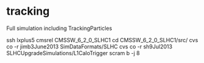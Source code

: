 tracking
========

Full simulation including TrackingParticles

ssh lxplus5
cmsrel CMSSW_6_2_0_SLHC1
cd CMSSW_6_2_0_SLHC1/src/
cvs co -r jimb3June2013 SimDataFormats/SLHC
cvs co -r sh9Jul2013 SLHCUpgradeSimulations/L1CaloTrigger
scram b -j 8
